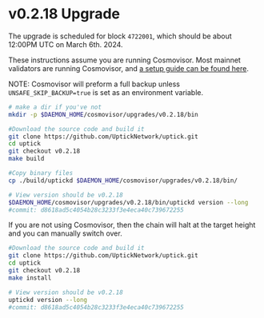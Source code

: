 # v0.2.18 Upgrade

The upgrade is scheduled for block `4722001`, which should be about 12:00PM UTC on March 6th. 2024.

These instructions assume you are running Cosmovisor. Most mainnet validators are running Cosmovisor, and [a setup guide can be found here](https://upticknft.gitbook.io/uptick-network-documentation/guides/quickstart/cosmovisor).

NOTE: Cosmovisor will preform a full backup unless `UNSAFE_SKIP_BACKUP=true` is set as an environment variable.

```bash
# make a dir if you've not
mkdir -p $DAEMON_HOME/cosmovisor/upgrades/v0.2.18/bin

#Download the source code and build it
git clone https://github.com/UptickNetwork/uptick.git
cd uptick
git checkout v0.2.18
make build

#Copy binary files
cp ./build/uptickd $DAEMON_HOME/cosmovisor/upgrades/v0.2.18/bin/

# View version should be v0.2.18
$DAEMON_HOME/cosmovisor/upgrades/v0.2.18/bin/uptickd version --long
#commit: d8618ad5c4054b28c3233f3e4eca40c739672255

```

If you are not using Cosmovisor, then the chain will halt at the target height and you can manually switch over.

```bash
#Download the source code and build it
git clone https://github.com/UptickNetwork/uptick.git
cd uptick
git checkout v0.2.18
make install

# View version should be v0.2.18
uptickd version --long
#commit: d8618ad5c4054b28c3233f3e4eca40c739672255
```


